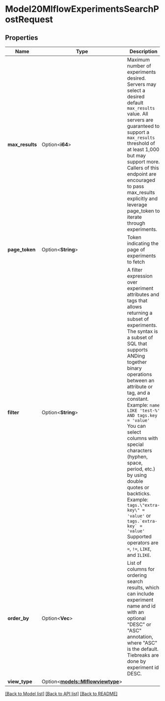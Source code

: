 # Model20MlflowExperimentsSearchPostRequest

## Properties

Name | Type | Description | Notes
------------ | ------------- | ------------- | -------------
**max_results** | Option<**i64**> | Maximum number of experiments desired. Servers may select a desired default `max_results` value. All servers are guaranteed to support a `max_results` threshold of at least 1,000 but may support more. Callers of this endpoint are encouraged to pass max_results explicitly and leverage page_token to iterate through experiments. | [optional]
**page_token** | Option<**String**> | Token indicating the page of experiments to fetch | [optional]
**filter** | Option<**String**> | A filter expression over experiment attributes and tags that allows returning a subset of experiments. The syntax is a subset of SQL that supports ANDing together binary operations between an attribute or tag, and a constant.  Example: ``name LIKE 'test-%' AND tags.key = 'value'``  You can select columns with special characters (hyphen, space, period, etc.) by using double quotes or backticks.  Example: ``tags.\"extra-key\" = 'value'`` or ``tags.`extra-key` = 'value'``  Supported operators are ``=``, ``!=``, ``LIKE``, and ``ILIKE``. | [optional]
**order_by** | Option<**Vec<String>**> | List of columns for ordering search results, which can include experiment name and id with an optional \"DESC\" or \"ASC\" annotation, where \"ASC\" is the default. Tiebreaks are done by experiment id DESC. | [optional]
**view_type** | Option<[**models::Mlflowviewtype**](mlflowviewtype.md)> |  | [optional]

[[Back to Model list]](../README.md#documentation-for-models) [[Back to API list]](../README.md#documentation-for-api-endpoints) [[Back to README]](../README.md)


